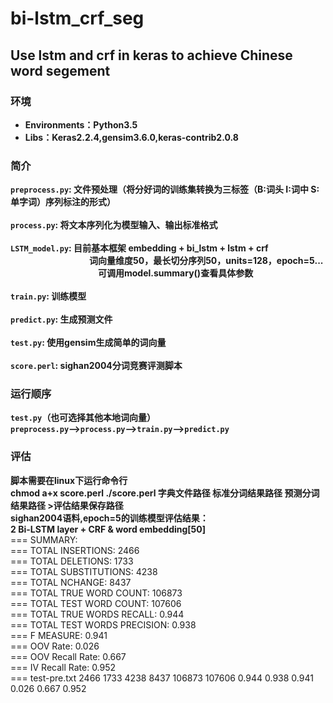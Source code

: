 # bi-lstm_crf_seg
## Use lstm and crf  in keras  to achieve Chinese word segement
### 环境
* **Environments：Python3.5**</br>
* **Libs：Keras2.2.4,gensim3.6.0,keras-contrib2.0.8**
### 简介
**`preprocess.py`:      文件预处理（将分好词的训练集转换为三标签（B:词头 I:词中 S:单字词）序列标注的形式）</br>
</br>
`process.py`:         将文本序列化为模型输入、输出标准格式</br>
</br>
`LSTM_model.py`:      目前基本框架 embedding + bi_lstm + lstm + crf          </br>
&emsp;&emsp;&emsp;&emsp;&emsp;&emsp;&emsp;&emsp;&emsp;词向量维度50，最长切分序列50，units=128，epoch=5...</br>
&emsp;&emsp;&emsp;&emsp;&emsp;&emsp;&emsp;&emsp;&emsp;&emsp;可调用model.summary()查看具体参数</br>
</br>
`train.py`:           训练模型</br>
</br>
`predict.py`:         生成预测文件</br>
</br>
`test.py`:            使用gensim生成简单的词向量</br>
</br>
`score.perl`:         sighan2004分词竞赛评测脚本**</br>
### 运行顺序
**`test.py`（也可选择其他本地词向量）</br>
`preprocess.py`—>`process.py`—>`train.py`—>`predict.py`**</br>

### 评估
**脚本需要在linux下运行命令行 </br>
chmod a+x score.perl   ./score.perl 字典文件路径 标准分词结果路径 预测分词结果路径 >评估结果保存路径</br>
sighan2004语料,epoch=5的训练模型评估结果：</br>
2 Bi-LSTM layer + CRF & word embedding[50]** </br>
=== SUMMARY:</br>
=== TOTAL INSERTIONS:	2466</br>
=== TOTAL DELETIONS:	1733</br>
=== TOTAL SUBSTITUTIONS:	4238</br>
=== TOTAL NCHANGE:	8437</br>
=== TOTAL TRUE WORD COUNT:	106873</br>
=== TOTAL TEST WORD COUNT:	107606</br>
=== TOTAL TRUE WORDS RECALL:	0.944</br>
=== TOTAL TEST WORDS PRECISION:	0.938</br>
=== F MEASURE:	0.941</br>
=== OOV Rate:	0.026</br>
=== OOV Recall Rate:	0.667</br>
=== IV Recall Rate:	0.952</br>
=== test-pre.txt	2466	1733	4238	8437	106873	107606	0.944	0.938	0.941	0.026	0.667	0.952</br>

